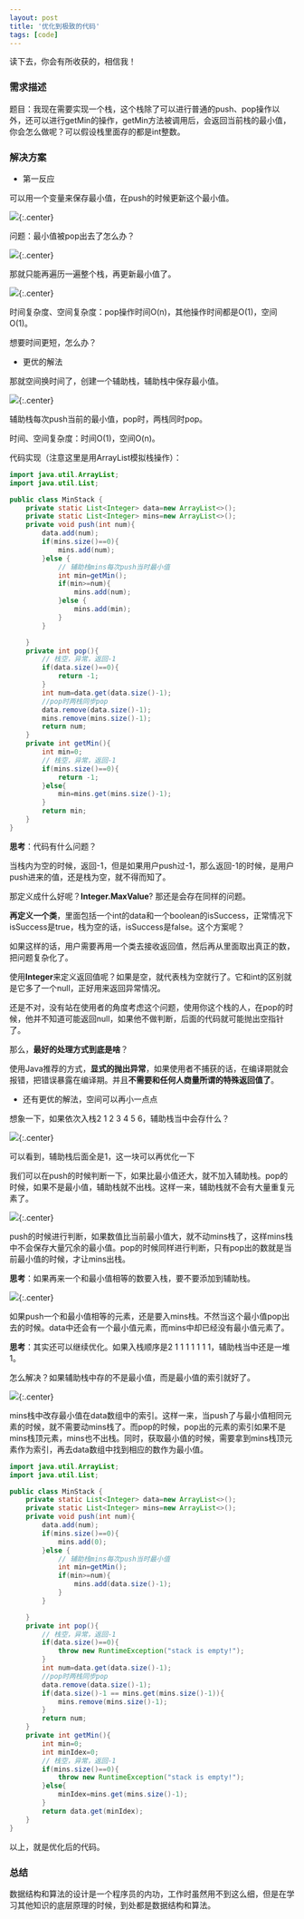 ```yaml
---
layout: post
title: '优化到极致的代码'
tags: [code]
---
```


读下去，你会有所收获的，相信我！

### 需求描述

题目：我现在需要实现一个栈，这个栈除了可以进行普通的push、pop操作以外，还可以进行getMin的操作，getMin方法被调用后，会返回当前栈的最小值，你会怎么做呢？可以假设栈里面存的都是int整数。

### 解决方案

- 第一反应

可以用一个变量来保存最小值，在push的时候更新这个最小值。

![](../images/stack1.png){:.center}

问题：最小值被pop出去了怎么办？

![](../images/stack2.png){:.center}

那就只能再遍历一遍整个栈，再更新最小值了。

![](../images/stack3.png){:.center}

时间复杂度、空间复杂度：pop操作时间O(n)，其他操作时间都是O(1)，空间O(1)。

想要时间更短，怎么办？

- 更优的解法

那就空间换时间了，创建一个辅助栈，辅助栈中保存最小值。

![](../images/stack4.png){:.center}

辅助栈每次push当前的最小值，pop时，两栈同时pop。

时间、空间复杂度：时间O(1)，空间O(n)。

代码实现（注意这里是用ArrayList模拟栈操作）：

```java
import java.util.ArrayList;
import java.util.List;

public class MinStack {
    private static List<Integer> data=new ArrayList<>();
    private static List<Integer> mins=new ArrayList<>();
    private void push(int num){
        data.add(num);
        if(mins.size()==0){
            mins.add(num);
        }else {
            // 辅助栈mins每次push当时最小值
            int min=getMin();
            if(min>=num){
                mins.add(num);
            }else {
                mins.add(min);
            }
        }

    }
    private int pop(){
        // 栈空，异常，返回-1
        if(data.size()==0){
            return -1;
        }
        int num=data.get(data.size()-1);
        //pop时两栈同步pop
        data.remove(data.size()-1);
        mins.remove(mins.size()-1);
        return num;
    }
    private int getMin(){
        int min=0;
        // 栈空，异常，返回-1
        if(mins.size()==0){
            return -1;
        }else{
            min=mins.get(mins.size()-1);
        }
        return min;
    }
}

```

**思考**：代码有什么问题？

当栈内为空的时候，返回-1，但是如果用户push过-1，那么返回-1的时候，是用户push进来的值，还是栈为空，就不得而知了。

那定义成什么好呢？**Integer.MaxValue**? 那还是会存在同样的问题。

**再定义一个类**，里面包括一个int的data和一个boolean的isSuccess，正常情况下isSuccess是true，栈为空的话，isSuccess是false。这个方案呢？

如果这样的话，用户需要再用一个类去接收返回值，然后再从里面取出真正的数，把问题复杂化了。

使用**Integer**来定义返回值呢？如果是空，就代表栈为空就行了。它和int的区别就是它多了一个null，正好用来返回异常情况。

还是不对，没有站在使用者的角度考虑这个问题，使用你这个栈的人，在pop的时候，他并不知道可能返回null，如果他不做判断，后面的代码就可能抛出空指针了。

那么，**最好的处理方式到底是啥**？

使用Java推荐的方式，**显式的抛出异常**，如果使用者不捕获的话，在编译期就会报错，把错误暴露在编译期。并且**不需要和任何人商量所谓的特殊返回值了**。



- 还有更优的解法，空间可以再小一点点

想象一下，如果依次入栈2 1 2 3 4 5 6，辅助栈当中会存什么？

![](../images/stack5.png){:.center}

可以看到，辅助栈后面全是1，这一块可以再优化一下

我们可以在push的时候判断一下，如果比最小值还大，就不加入辅助栈。pop的时候，如果不是最小值，辅助栈就不出栈。这样一来，辅助栈就不会有大量重复元素了。

![](../images/stack6.png){:.center}

push的时候进行判断，如果数值比当前最小值大，就不动mins栈了，这样mins栈中不会保存大量冗余的最小值。pop的时候同样进行判断，只有pop出的数就是当前最小值的时候，才让mins出栈。

**思考**：如果再来一个和最小值相等的数要入栈，要不要添加到辅助栈。

![](../images/stack7.png){:.center}

如果push一个和最小值相等的元素，还是要入mins栈。不然当这个最小值pop出去的时候。data中还会有一个最小值元素，而mins中却已经没有最小值元素了。

**思考**：其实还可以继续优化。如果入栈顺序是2 1 1 1 1 1 1 1，辅助栈当中还是一堆1。

怎么解决？如果辅助栈中存的不是最小值，而是最小值的索引就好了。

![](../images/stack8.png){:.center}

mins栈中改存最小值在data数组中的索引。这样一来，当push了与最小值相同元素的时候，就不需要动mins栈了。而pop的时候，pop出的元素的索引如果不是mins栈顶元素，mins也不出栈。同时，获取最小值的时候，需要拿到mins栈顶元素作为索引，再去data数组中找到相应的数作为最小值。

```java
import java.util.ArrayList;
import java.util.List;

public class MinStack {
    private static List<Integer> data=new ArrayList<>();
    private static List<Integer> mins=new ArrayList<>();
    private void push(int num){
        data.add(num);
        if(mins.size()==0){
            mins.add(0);
        }else {
            // 辅助栈mins每次push当时最小值
            int min=getMin();
            if(min>=num){
                mins.add(data.size()-1);
            }
        }

    }
    private int pop(){
        // 栈空，异常，返回-1
        if(data.size()==0){
            throw new RuntimeException("stack is empty!");
        }
        int num=data.get(data.size()-1);
        //pop时两栈同步pop
        data.remove(data.size()-1);
        if(data.size()-1 == mins.get(mins.size()-1)){
            mins.remove(mins.size()-1);
        }
        return num;
    }
    private int getMin(){
        int min=0;
        int minIdex=0;
        // 栈空，异常，返回-1
        if(mins.size()==0){
            throw new RuntimeException("stack is empty!");
        }else{
            minIdex=mins.get(mins.size()-1);
        }
        return data.get(minIdex);
    }
}
```

以上，就是优化后的代码。

### 总结

数据结构和算法的设计是一个程序员的内功，工作时虽然用不到这么细，但是在学习其他知识的底层原理的时候，到处都是数据结构和算法。